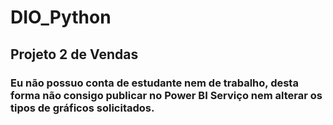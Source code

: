# DIO_Python

## Projeto 2 de Vendas 
### Eu não possuo conta de estudante nem de trabalho, desta forma não consigo publicar no Power BI Serviço nem alterar os tipos de gráficos solicitados.
